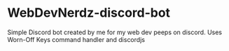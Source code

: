 # WebDevNerdz-discord-bot

Simple Discord bot created by me for my web dev peeps on discord. 
Uses Worn-Off Keys command handler and discordjs
